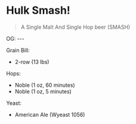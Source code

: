 Hulk Smash!
===

> A Single Malt And Single Hop beer (SMASH)

OG: ---

Grain Bill:

* 2-row (13 lbs)

Hops:

* Noble (1 oz, 60 minutes)
* Noble (1 oz, 5 minutes)

Yeast:

* American Ale (Wyeast 1056)
